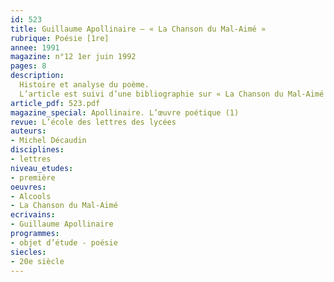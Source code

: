 ```yaml
---
id: 523
title: Guillaume Apollinaire – « La Chanson du Mal-Aimé »
rubrique: Poésie [1re]
annee: 1991
magazine: n°12 1er juin 1992
pages: 8
description: 
  Histoire et analyse du poème.
  L’article est suivi d’une bibliographie sur « La Chanson du Mal-Aimé ».
article_pdf: 523.pdf
magazine_special: Apollinaire. L’œuvre poétique (1)
revue: L’école des lettres des lycées
auteurs:
- Michel Décaudin
disciplines:
- lettres
niveau_etudes:
- première
oeuvres:
- Alcools
- La Chanson du Mal-Aimé
ecrivains:
- Guillaume Apollinaire
programmes:
- objet d’étude - poésie
siecles:
- 20e siècle
---
```

